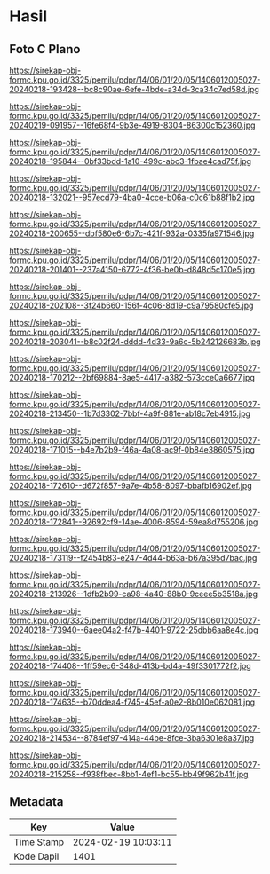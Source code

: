 # Hasil

## Foto C Plano

https://sirekap-obj-formc.kpu.go.id/3325/pemilu/pdpr/14/06/01/20/05/1406012005027-20240218-193428--bc8c90ae-6efe-4bde-a34d-3ca34c7ed58d.jpg

https://sirekap-obj-formc.kpu.go.id/3325/pemilu/pdpr/14/06/01/20/05/1406012005027-20240219-091957--16fe68f4-9b3e-4919-8304-86300c152360.jpg

https://sirekap-obj-formc.kpu.go.id/3325/pemilu/pdpr/14/06/01/20/05/1406012005027-20240218-195844--0bf33bdd-1a10-499c-abc3-1fbae4cad75f.jpg

https://sirekap-obj-formc.kpu.go.id/3325/pemilu/pdpr/14/06/01/20/05/1406012005027-20240218-132021--957ecd79-4ba0-4cce-b06a-c0c61b88f1b2.jpg

https://sirekap-obj-formc.kpu.go.id/3325/pemilu/pdpr/14/06/01/20/05/1406012005027-20240218-200655--dbf580e6-6b7c-421f-932a-0335fa971546.jpg

https://sirekap-obj-formc.kpu.go.id/3325/pemilu/pdpr/14/06/01/20/05/1406012005027-20240218-201401--237a4150-6772-4f36-be0b-d848d5c170e5.jpg

https://sirekap-obj-formc.kpu.go.id/3325/pemilu/pdpr/14/06/01/20/05/1406012005027-20240218-202108--3f24b660-156f-4c06-8d19-c9a79580cfe5.jpg

https://sirekap-obj-formc.kpu.go.id/3325/pemilu/pdpr/14/06/01/20/05/1406012005027-20240218-203041--b8c02f24-dddd-4d33-9a6c-5b242126683b.jpg

https://sirekap-obj-formc.kpu.go.id/3325/pemilu/pdpr/14/06/01/20/05/1406012005027-20240218-170212--2bf69884-8ae5-4417-a382-573cce0a6677.jpg

https://sirekap-obj-formc.kpu.go.id/3325/pemilu/pdpr/14/06/01/20/05/1406012005027-20240218-213450--1b7d3302-7bbf-4a9f-881e-ab18c7eb4915.jpg

https://sirekap-obj-formc.kpu.go.id/3325/pemilu/pdpr/14/06/01/20/05/1406012005027-20240218-171015--b4e7b2b9-f46a-4a08-ac9f-0b84e3860575.jpg

https://sirekap-obj-formc.kpu.go.id/3325/pemilu/pdpr/14/06/01/20/05/1406012005027-20240218-172610--d672f857-9a7e-4b58-8097-bbafb16902ef.jpg

https://sirekap-obj-formc.kpu.go.id/3325/pemilu/pdpr/14/06/01/20/05/1406012005027-20240218-172841--92692cf9-14ae-4006-8594-59ea8d755206.jpg

https://sirekap-obj-formc.kpu.go.id/3325/pemilu/pdpr/14/06/01/20/05/1406012005027-20240218-173119--f2454b83-e247-4d44-b63a-b67a395d7bac.jpg

https://sirekap-obj-formc.kpu.go.id/3325/pemilu/pdpr/14/06/01/20/05/1406012005027-20240218-213926--1dfb2b99-ca98-4a40-88b0-9ceee5b3518a.jpg

https://sirekap-obj-formc.kpu.go.id/3325/pemilu/pdpr/14/06/01/20/05/1406012005027-20240218-173940--6aee04a2-f47b-4401-9722-25dbb6aa8e4c.jpg

https://sirekap-obj-formc.kpu.go.id/3325/pemilu/pdpr/14/06/01/20/05/1406012005027-20240218-174408--1ff59ec6-348d-413b-bd4a-49f3301772f2.jpg

https://sirekap-obj-formc.kpu.go.id/3325/pemilu/pdpr/14/06/01/20/05/1406012005027-20240218-174635--b70ddea4-f745-45ef-a0e2-8b010e062081.jpg

https://sirekap-obj-formc.kpu.go.id/3325/pemilu/pdpr/14/06/01/20/05/1406012005027-20240218-214534--8784ef97-414a-44be-8fce-3ba6301e8a37.jpg

https://sirekap-obj-formc.kpu.go.id/3325/pemilu/pdpr/14/06/01/20/05/1406012005027-20240218-215258--f938fbec-8bb1-4ef1-bc55-bb49f962b41f.jpg


## Metadata

| Key        | Value               |
| ---------- | ------------------- |
| Time Stamp | 2024-02-19 10:03:11 |
| Kode Dapil | 1401                |




